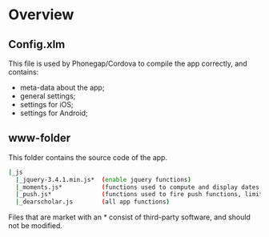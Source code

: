 # Overview

## Config.xlm
This file is used by Phonegap/Cordova to compile the app correctly, and contains:
* meta-data about the app;
* general settings;
* settings for iOS;
* settings for Android;

## www-folder
This folder contains the source code of the app.
```bash
|_js
  |_jquery-3.4.1.min.js*  (enable jquery functions)
  |_moments.js*           (functions used to compute and display dates and times in the measurement schedule)
  |_push.js*              (functions used to fire push functions, limited capabilities yet in the open source version)
  |_dearscholar.js        (all app functions)
```

Files that are market with an * consist of third-party software, and should not be modified.
